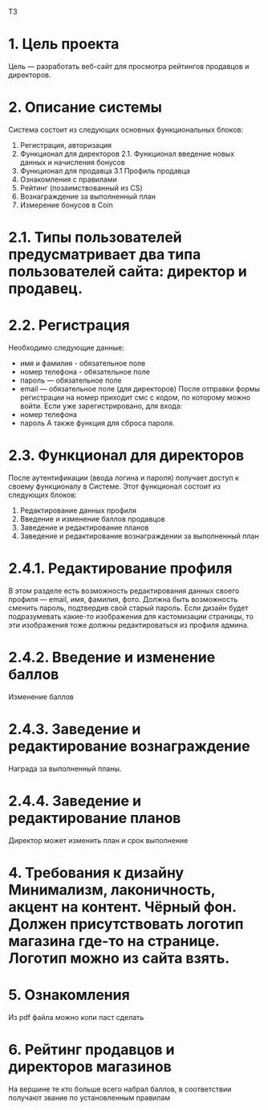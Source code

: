 ТЗ
# 1. Цель проекта 
Цель — разработать веб-сайт для просмотра рейтингов продавцов и директоров.

# 2. Описание системы
Система состоит из следующих основных функциональных блоков:
1. Регистрация, авторизация
2. Функционал для директоров
2.1. Функционал введение новых данных и начисления бонусов
3. Функционал для продавца
3.1 Профиль продавца
4. Ознакомления с правилами
5. Рейтинг (позаимствованный из CS)
6. Вознаграждение за выполненный план
7. Измерение бонусов в Coin

# 2.1. Типы пользователей предусматривает два типа пользователей сайта: директор и продавец. 

# 2.2. Регистрация
 Необходимо следующие данные:
* имя и фамилия - обязательное поле 
* номер телефона - обязательное поле
* пароль — обязательное поле
* email — обязательное поле (для директоров)
После отправки формы регистрации на номер приходит смс с кодом, по которому можно войти. 
Если уже зарегистрировано, для входа:
* номер телефона
* пароль
А также функция для сброса пароля.

# 2.3. Функционал для директоров
После аутентификации (ввода логина и пароля) получает доступ к своему функционалу в Системе. Этот функционал состоит из следующих блоков:
1. Редактирование данных профиля
2. Введение и изменение баллов продавцов
3. Заведение и редактирование планов
4. Заведение и редактирование вознаграждении за выполненный план

# 2.4.1. Редактирование профиля
В этом разделе есть возможность редактирования данных своего профиля — email, имя, фамилия, фото. Должна быть возможность сменить пароль, подтвердив свой старый пароль. Если дизайн будет подразумевать какие-то изображения для кастомизации страницы, то эти изображения тоже должны редактироваться из профиля админа.

# 2.4.2. Введение и изменение баллов
Изменение баллов 

# 2.4.3. Заведение и редактирование вознаграждение
Награда за выполненный планы.

# 2.4.4. Заведение и редактирование планов
Директор может изменить план и срок выполнение

# 4. Требования к дизайну Минимализм, лаконичность, акцент на контент. Чёрный фон. Должен присутствовать логотип магазина где-то на странице. Логотип можно из сайта взять.

# 5. Ознакомления 
Из pdf файла можно копи паст сделать

# 6. Рейтинг продавцов и директоров магазинов
На вершине те кто больше всего набрал баллов, в соответствии получают звание по установленным правилам 
